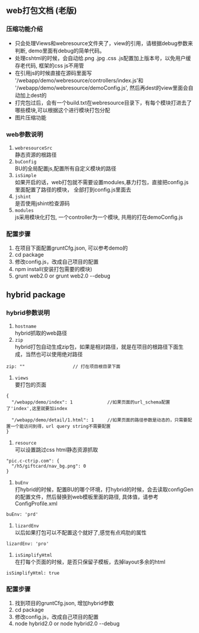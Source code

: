 ## web打包文档 (老版)
### 压缩功能介绍
 * 只会处理Views和webresource文件夹了，view的引用，请根据debug参数来判断, demo里面有debug的简单代码。
 * 处理cshtml的时候，会自动给.png .jpg .css .js配置加上版本号，以免用户缓存老代码, 框架的css js不用管
 * 在引用js的时候直接在源码里面写 '/webapp/demo/webresource/controllers/index.js'和 '/webapp/demo/webresource/demoConfig.js', 然后再dest的view里面会自动加上dest的
 * 打完包过后，会有一个build.txt在webresource目录下，有每个模块打进去了哪些模块,可以根据这个进行模块打包分配
 * 图片压缩功能

### web参数说明
 1. ``webresourceSrc``  
 静态资源的根路径
 1. ``buConfig``  
 BU的全局配置js,配置所有自定义模块的路径
 1. ``isSimple``  
 如果开启的话，web打包就不需要设置modules,暴力打包，直接把config.js里面配置了路径的模块，
    全部打到config.js里面去
 1. ``jshint``  
 是否使用jshint检查源码
 1. ``modules``  
 js采用模块化打包, 一个controller为一个模块, 共用的打在demoConfig.js

### 配置步骤
 1. 在项目下面配置gruntCfg.json, 可以参考demo的
 1. cd package
 1. 修改config.js，改成自己项目的配置
 1. npm install(安装打包需要的模块)
 1. grunt web2.0 or grunt web2.0 --debug

## hybrid package

### hybrid参数说明
1. ``hostname``  
hybrid抓取的web路径
1. ``zip``  
hybrid打包自动生成zip包，如果是相对路径，就是在项目的根路径下面生成，当然也可以使用绝对路径  
```
zip: ""                  // 打在项目根目录下面
```
1. ``views``  
要打包的页面    
```
{
  "/webapp/demo/index": 1             //如果页面的url_schema配置了'index',这里就要加index

  "/webapp/demo/detail/1.html": 1     //如果页面的路径参数是动态的，只需要配置一个能访问到得，url query string不需要配置
}
```
1. ``resource``  
可以设置跳过css html静态资源抓取
```
"pic.c-ctrip.com": {
  "/h5/giftcard/nav_bg.png": 0
}
```
1. ``buEnv``  
打hybrid的时候，配置BU的哪个环境，打hybrid的时候，会去读取configGen的配置文件，然后替换到web模板里面的路径, 具体值，请参考ConfigProfile.xml
```
buEnv: 'prd'  
```
1. ``lizardEnv``  
以后如果打包可以不配置这个就好了,感觉有点鸡肋的属性  
```
lizardEnv: 'pro'
```
1. ``isSimplifyHtml``  
在打每个页面的时候，是否只保留子模板，去掉layout多余的html
```
isSimplifyHtml: true
```

### 配置步骤
 1. 找到项目的gruntCfg.json, 增加hybrid参数
 1. cd package
 1. 修改config.js，改成自己项目的配置
 1. node hybrid2.0 or node hybrid2.0 --debug